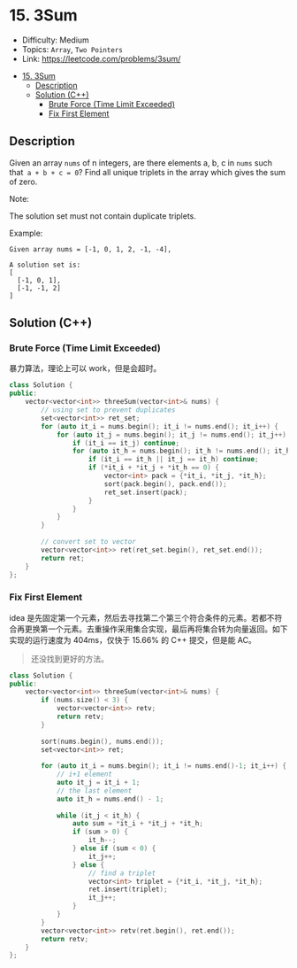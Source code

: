 # 15. 3Sum

- Difficulty: Medium
- Topics: `Array`, `Two Pointers`
- Link: https://leetcode.com/problems/3sum/

<!-- TOC depthFrom:2 -->

- [15. 3Sum](#15-3sum)
  - [Description](#description)
  - [Solution (C++)](#solution-c)
    - [Brute Force (Time Limit Exceeded)](#brute-force-time-limit-exceeded)
    - [Fix First Element](#fix-first-element)

<!-- /TOC -->

## Description

Given an array `nums` of n integers, are there elements a, b, c in `nums` such that` a + b + c = 0`? Find all unique triplets in the array which gives the sum of zero.

Note:

The solution set must not contain duplicate triplets.

Example:

```
Given array nums = [-1, 0, 1, 2, -1, -4],

A solution set is:
[
  [-1, 0, 1],
  [-1, -1, 2]
]
```

## Solution (C++)

### Brute Force (Time Limit Exceeded)

暴力算法，理论上可以 work，但是会超时。

```cpp
class Solution {
public:
    vector<vector<int>> threeSum(vector<int>& nums) {
        // using set to prevent duplicates
        set<vector<int>> ret_set;
        for (auto it_i = nums.begin(); it_i != nums.end(); it_i++) {
            for (auto it_j = nums.begin(); it_j != nums.end(); it_j++) {
                if (it_i == it_j) continue;
                for (auto it_h = nums.begin(); it_h != nums.end(); it_h++) {
                    if (it_i == it_h || it_j == it_h) continue;
                    if (*it_i + *it_j + *it_h == 0) {
                        vector<int> pack = {*it_i, *it_j, *it_h};
                        sort(pack.begin(), pack.end());
                        ret_set.insert(pack);
                    }
                }
            }
        }
        
        // convert set to vector
        vector<vector<int>> ret(ret_set.begin(), ret_set.end());
        return ret;
    }
};
```

### Fix First Element

idea 是先固定第一个元素，然后去寻找第二个第三个符合条件的元素。若都不符合再更换第一个元素。去重操作采用集合实现，最后再将集合转为向量返回。如下实现的运行速度为 404ms，仅快于 15.66% 的 C++ 提交，但是能 AC。

> 还没找到更好的方法。

```cpp
class Solution {
public:
    vector<vector<int>> threeSum(vector<int>& nums) {
        if (nums.size() < 3) {
            vector<vector<int>> retv;
            return retv;
        }
        
        sort(nums.begin(), nums.end());
        set<vector<int>> ret;
        
        for (auto it_i = nums.begin(); it_i != nums.end()-1; it_i++) {
            // i+1 element
            auto it_j = it_i + 1;
            // the last element
            auto it_h = nums.end() - 1;
            
            while (it_j < it_h) {
                auto sum = *it_i + *it_j + *it_h;
                if (sum > 0) {
                    it_h--;
                } else if (sum < 0) {
                    it_j++;
                } else {
                    // find a triplet
                    vector<int> triplet = {*it_i, *it_j, *it_h};
                    ret.insert(triplet);
                    it_j++;
                }
            }
        }
        vector<vector<int>> retv(ret.begin(), ret.end());
        return retv;
    }
};
```

